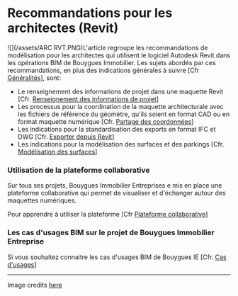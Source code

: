 # Recommandations pour les architectes \(Revit\)

![](/assets/ARC RVT.PNG)L'article regroupe les recommandations de modélisation pour les architectes qui utilisent le logiciel Autodesk Revit dans les opérations BIM de Bouygues Immobilier. Les sujets abordés par ces recommandations, en plus des indications générales à suivre \[Cfr [Généralités](/04_Recommandations-de-modelisation/Generalites.md)\], sont:

* Le renseignement des informations de projet dans une maquette Revit \[Cfr. [Renseignement des informations de projet](/04_Recommandations-de-modelisation/Info-projet-Revit.md)\]
* Les processus pour la coordination de la maquette architecturale avec les fichiers de référence du géomètre, qu'ils soient en format CAD ou en format maquette numérique \[Cfr. [Partage des coordonnées](/04_Recommandations-de-modelisation/02_Architecte-Revit/ARC-RVT_Partage-des-coordonnees.md)\]
* Les indications pour la standardisation des exports en format IFC et DWG \[Cfr. [Exporter depuis Revit](/04_Recommandations-de-modelisation/Export-depuis-Revit.md)\]
* Les indications pour la modélisation des surfaces et des parkings \[Cfr. [Modélisation des surfaces](/04_Recommandations-de-modelisation/02_Architecte-Revit/ARC-RVT-Modelisation-des-surfaces.md)\]

### Utilisation de la plateforme collaborative

Sur tous ses projets, Bouygues Immobilier Entreprises e mis en place une plateforme collaborative qui permet de visualiser et d'échanger autour des maquettes numériques.

Pour apprendre à utiliser la plateforme \[Cfr [Plateforme collaborative](/02_PlateformeBIM/README.md)\]

### Les cas d'usages BIM sur le projet de Bouygues Immobilier Entreprise

Si vous souhaitez connaitre les cas d'usages BIM de Bouygues IE \[Cfr. [Cas d'usages](/03_CasUsages/README.md)\]

---

Image credits [here ](/Credit.md)

